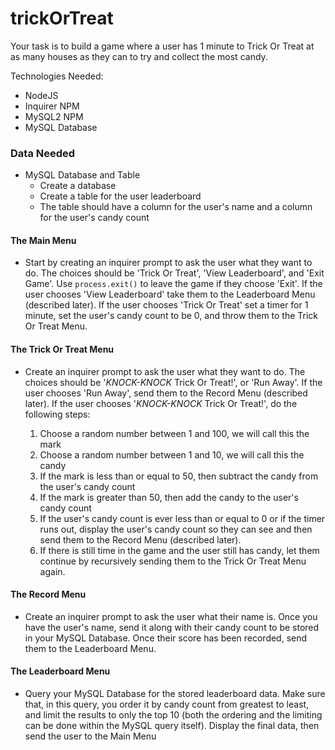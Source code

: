 # trickOrTreat

Your task is to build a game where a user has 1 minute to Trick Or Treat at as many houses as they can to try and collect the most candy.

Technologies Needed:
* NodeJS
* Inquirer NPM
* MySQL2 NPM
* MySQL Database

### Data Needed

- MySQL Database and Table
  - Create a database
  - Create a table for the user leaderboard
  - The table should have a column for the user's name and a column for the user's candy count

#### The Main Menu

- Start by creating an inquirer prompt to ask the user what they want to do. The choices should be 'Trick Or Treat', 'View Leaderboard', and 'Exit Game'. Use `process.exit()` to leave the game if they choose 'Exit'. If the user chooses 'View Leaderboard' take them to the Leaderboard Menu (described later). If the user chooses 'Trick Or Treat' set a timer for 1 minute, set the user's candy count to be 0, and throw them to the Trick Or Treat Menu.

#### The Trick Or Treat Menu

- Create an inquirer prompt to ask the user what they want to do. The choices should be '*KNOCK-KNOCK* Trick Or Treat!', or 'Run Away'. If the user chooses 'Run Away', send them to the Record Menu (described later). If the user chooses '*KNOCK-KNOCK* Trick Or Treat!', do the following steps:

  1. Choose a random number between 1 and 100, we will call this the mark
  2. Choose a random number between 1 and 10, we will call this the candy
  3. If the mark is less than or equal to 50, then subtract the candy from the user's candy count
  4. If the mark is greater than 50, then add the candy to the user's candy count
  5. If the user's candy count is ever less than or equal to 0 or if the timer runs out, display the user's candy count so they can see and then send them to the Record Menu (described later).
  6. If there is still time in the game and the user still has candy, let them continue by recursively sending them to the Trick Or Treat Menu again.

#### The Record Menu

- Create an inquirer prompt to ask the user what their name is. Once you have the user's name, send it along with their candy count to be stored in your MySQL Database. Once their score has been recorded, send them to the Leaderboard Menu.

#### The Leaderboard Menu

- Query your MySQL Database for the stored leaderboard data. Make sure that, in this query, you order it by candy count from greatest to least, and limit the results to only the top 10 (both the ordering and the limiting can be done within the MySQL query itself). Display the final data, then send the user to the Main Menu

